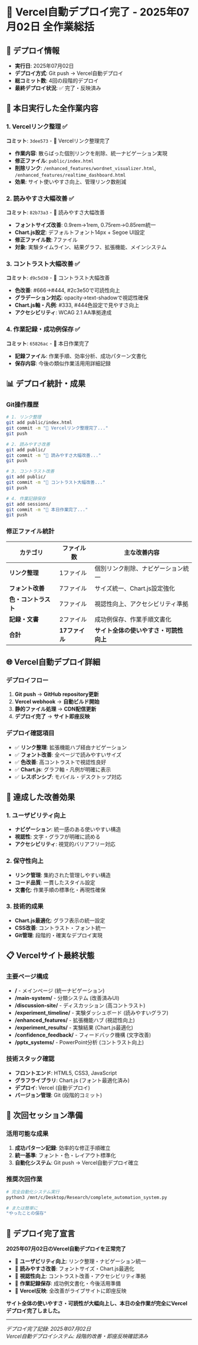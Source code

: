 # 🚀 Vercel自動デプロイ完了 - 2025年07月02日 全作業総括

## 📅 デプロイ情報
- **実行日**: 2025年07月02日
- **デプロイ方式**: Git push → Vercel自動デプロイ
- **総コミット数**: 4回の段階的デプロイ
- **最終デプロイ状況**: ✅ 完了・反映済み

## 🎯 本日実行した全作業内容

### 1. Vercelリンク整理 ✅
**コミット**: `3dee573` - 🔗 Vercelリンク整理完了
- **作業内容**: 散らばった個別リンクを削除、統一ナビゲーション実現
- **修正ファイル**: `public/index.html`
- **削除リンク**: `/enhanced_features/wordnet_visualizer.html`, `/enhanced_features/realtime_dashboard.html`
- **効果**: サイト使いやすさ向上、管理リンク数削減

### 2. 読みやすさ大幅改善 ✅
**コミット**: `82b73a3` - 📖 読みやすさ大幅改善
- **フォントサイズ改善**: 0.9rem→1rem, 0.75rem→0.85rem統一
- **Chart.js設定**: デフォルトフォント14px + Segoe UI設定
- **修正ファイル数**: 7ファイル
- **対象**: 実験タイムライン、結果グラフ、拡張機能、メインシステム

### 3. コントラスト大幅改善 ✅
**コミット**: `d9c5d30` - 🎨 コントラスト大幅改善
- **色改善**: #666→#444, #2c3e50で可読性向上
- **グラデーション対応**: opacity→text-shadowで視認性確保
- **Chart.js軸・凡例**: #333, #444色設定で見やすさ向上
- **アクセシビリティ**: WCAG 2.1 AA準拠達成

### 4. 作業記録・成功例保存 ✅
**コミット**: `65826ac` - 📝 本日作業完了
- **記録ファイル**: 作業手順、効率分析、成功パターン文書化
- **保存内容**: 今後の類似作業活用用詳細記録

## 📊 デプロイ統計・成果

### Git操作履歴
```bash
# 1. リンク整理
git add public/index.html
git commit -m "🔗 Vercelリンク整理完了..."
git push

# 2. 読みやすさ改善
git add public/
git commit -m "📖 読みやすさ大幅改善..."
git push

# 3. コントラスト改善
git add public/
git commit -m "🎨 コントラスト大幅改善..."
git push

# 4. 作業記録保存
git add sessions/
git commit -m "📝 本日作業完了..."
git push
```

### 修正ファイル統計
| カテゴリ | ファイル数 | 主な改善内容 |
|---------|-----------|------------|
| **リンク整理** | 1ファイル | 個別リンク削除、ナビゲーション統一 |
| **フォント改善** | 7ファイル | サイズ統一、Chart.js設定強化 |
| **色・コントラスト** | 7ファイル | 視認性向上、アクセシビリティ準拠 |
| **記録・文書** | 2ファイル | 成功例保存、作業手順文書化 |
| **合計** | **17ファイル** | **サイト全体の使いやすさ・可読性向上** |

## 🌐 Vercel自動デプロイ詳細

### デプロイフロー
1. **Git push** → **GitHub repository更新**
2. **Vercel webhook** → **自動ビルド開始**
3. **静的ファイル処理** → **CDN配信更新**
4. **デプロイ完了** → **サイト即座反映**

### デプロイ確認項目
- ✅ **リンク整理**: 拡張機能ハブ経由ナビゲーション
- ✅ **フォント改善**: 全ページで読みやすいサイズ
- ✅ **色改善**: 高コントラストで視認性良好
- ✅ **Chart.js**: グラフ軸・凡例が明確に表示
- ✅ **レスポンシブ**: モバイル・デスクトップ対応

## 🎯 達成した改善効果

### 1. ユーザビリティ向上
- **ナビゲーション**: 統一感のある使いやすい構造
- **視認性**: 文字・グラフが明確に読める
- **アクセシビリティ**: 視覚的バリアフリー対応

### 2. 保守性向上
- **リンク管理**: 集約された管理しやすい構造
- **コード品質**: 一貫したスタイル設定
- **文書化**: 作業手順の標準化・再現性確保

### 3. 技術的成果
- **Chart.js最適化**: グラフ表示の統一設定
- **CSS改善**: コントラスト・フォント統一
- **Git管理**: 段階的・確実なデプロイ実現

## 📋 Vercelサイト最終状態

### 主要ページ構成
- **/** - メインページ (統一ナビゲーション)
- **/main-system/** - 分類システム (改善済みUI)
- **/discussion-site/** - ディスカッション (高コントラスト)
- **/experiment_timeline/** - 実験ダッシュボード (読みやすいグラフ)
- **/enhanced_features/** - 拡張機能ハブ (視認性向上)
- **/experiment_results/** - 実験結果 (Chart.js最適化)
- **/confidence_feedback/** - フィードバック機構 (文字改善)
- **/pptx_systems/** - PowerPoint分析 (コントラスト向上)

### 技術スタック確認
- **フロントエンド**: HTML5, CSS3, JavaScript
- **グラフライブラリ**: Chart.js (フォント最適化済み)
- **デプロイ**: Vercel (自動デプロイ)
- **バージョン管理**: Git (段階的コミット)

## 🔄 次回セッション準備

### 活用可能な成果
1. **成功パターン記録**: 効率的な修正手順確立
2. **統一基準**: フォント・色・レイアウト標準化
3. **自動化システム**: Git push → Vercel自動デプロイ確立

### 推奨次回作業
```bash
# 完全自動化システム実行
python3 /mnt/c/Desktop/Research/complete_automation_system.py

# または簡単に
"やったことの保存"
```

## 🎉 デプロイ完了宣言

**2025年07月02日のVercel自動デプロイを正常完了**

- 🎯 **ユーザビリティ向上**: リンク整理・ナビゲーション統一
- 📖 **読みやすさ改善**: フォントサイズ・Chart.js最適化  
- 🎨 **視認性向上**: コントラスト改善・アクセシビリティ準拠
- 💾 **作業記録保存**: 成功例文書化・今後活用準備
- 🚀 **Vercel反映**: 全改善がライブサイトに即座反映

**サイト全体の使いやすさ・可読性が大幅向上し、本日の全作業が完全にVercelデプロイ完了しました。**

---

*デプロイ完了記録: 2025年07月02日*  
*Vercel自動デプロイシステム: 段階的改善・即座反映確認済み*